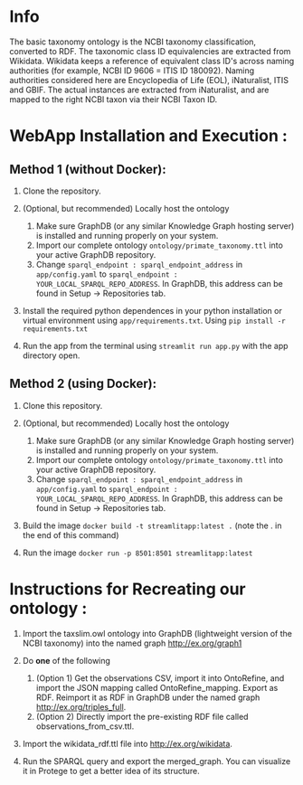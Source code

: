 
# Info
The basic taxonomy ontology is the  NCBI taxonomy classification, converted to RDF.
The taxonomic class ID equivalencies are extracted from Wikidata. Wikidata keeps a reference of equivalent class ID's across naming authorities (for example, NCBI ID 9606 = ITIS ID 180092).
Naming authorities considered here are Encyclopedia of Life (EOL), iNaturalist, ITIS and GBIF.
The actual instances are extracted from iNaturalist, and are mapped to the right NCBI taxon via their NCBI Taxon ID. 

# WebApp Installation and Execution :

## Method 1 (without Docker):

1. Clone the repository.

2. (Optional, but recommended) Locally host the ontology
   1. Make sure GraphDB (or any similar Knowledge Graph hosting server) is installed and running properly on your system.
   2. Import our complete ontology `ontology/primate_taxonomy.ttl` into your active GraphDB repository.
   3. Change `sparql_endpoint : sparql_endpoint_address` in `app/config.yaml` to `sparql_endpoint : YOUR_LOCAL_SPARQL_REPO_ADDRESS`. In GraphDB, this address can be found in Setup -> Repositories tab.

3. Install the required python dependences in your python installation or virtual environment using `app/requirements.txt`. Using `pip install -r requirements.txt`

4. Run the app from the terminal using `streamlit run app.py` with the app directory open.

## Method 2 (using Docker):

1. Clone this repository.

2. (Optional, but recommended) Locally host the ontology
   1. Make sure GraphDB (or any similar Knowledge Graph hosting server) is installed and running properly on your system.
   2. Import our complete ontology `ontology/primate_taxonomy.ttl` into your active GraphDB repository.
   3. Change `sparql_endpoint : sparql_endpoint_address` in `app/config.yaml` to `sparql_endpoint : YOUR_LOCAL_SPARQL_REPO_ADDRESS`. In GraphDB, this address can be found in Setup -> Repositories tab.

3. Build the image `docker build -t streamlitapp:latest .` (note the . in the end of this command)

4. Run the image `docker run -p 8501:8501 streamlitapp:latest`

# Instructions for Recreating our ontology :

1. Import the taxslim.owl ontology into GraphDB (lightweight version of the NCBI taxonomy) into the named graph <http://ex.org/graph1>

2. Do **one** of the following

   1. (Option 1) Get the observations CSV, import it into OntoRefine, and import the JSON mapping called OntoRefine_mapping. Export as RDF. 
Reimport it as RDF in GraphDB under the named graph <http://ex.org/triples_full>. 
   1. (Option 2) Directly import the pre-existing RDF file called observations_from_csv.ttl.

3. Import the wikidata_rdf.ttl file into <http://ex.org/wikidata>. 

4. Run the SPARQL query and export the merged_graph. You can visualize it in Protege to get a better idea of its structure.
